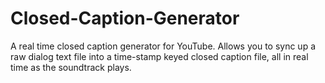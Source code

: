 # Closed-Caption-Generator
A real time closed caption generator for YouTube. Allows you to sync up a raw dialog text file into a time-stamp keyed closed caption file, all in real time as the soundtrack plays. 
